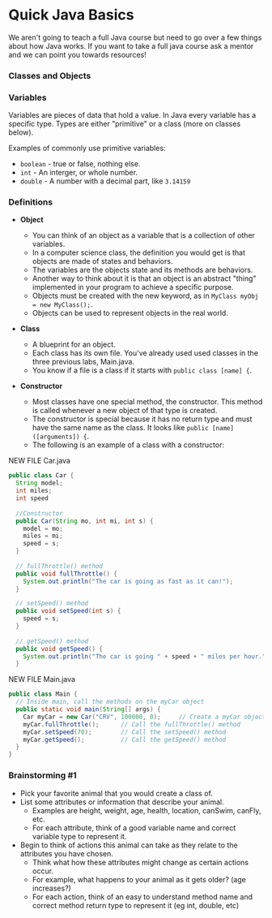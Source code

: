 # Quick Java Basics

We aren't going to teach a full Java course but need to go over a few things about how Java works. If you want to take a full java course ask a mentor and we can point you towards resources!

### Classes and Objects

### Variables

Variables are pieces of data that hold a value. In Java every variable has a specific type. Types are either "primitive" or a class (more on classes below).

Examples of commonly use primitive variables:

* `boolean` - true or false, nothing else.
* `int` - An interger, or whole number.
* `double` - A number with a decimal part, like `3.14159`

### Definitions

* **Object**
  * You can think of an object as a variable that is a collection of other variables.
  * In a computer science class, the definition you would get is that objects are made of states and behaviors.
  * The variables are the objects state and its methods are behaviors.
  * Another way to think about it is that an object is an abstract "thing" implemented in your program to achieve a specific purpose.
  * Objects must be created with the new keyword, as in ```MyClass myObj = new MyClass();```.
  * Objects can be used to represent objects in the real world.

* **Class**
  * A blueprint for an object.
  * Each class has its own file. You've already used used classes in the three previous labs, Main.java.
  * You know if a file is a class if it starts with ```public class [name] {```.

* **Constructor**
  * Most classes have one special method, the constructor. This method is called whenever a new object of that type is created.
  * The constructor is special because it has no return type and must have the same name as the class. It looks like ```public [name]([arguments]) {```.
  * The following is an example of a class with a constructor:

NEW FILE Car.java
```java
public class Car {
  String model;
  int miles;
  int speed
  
  //Constructor
  public Car(String mo, int mi, int s) {
    model = mo;
    miles = mi;
    speed = s;
  }
 
  // fullThrottle() method
  public void fullThrottle() {
    System.out.println("The car is going as fast as it can!");
  }

  // setSpeed() method 
  public void setSpeed(int s) {
    speed = s;
  }
  
  // getSpeed() method
  public void getSpeed() {
    System.out.println("The car is going " + speed + " miles per hour.");
  }
```
NEW FILE Main.java
```java
public class Main {
  // Inside main, call the methods on the myCar object
  public static void main(String[] args) {
    Car myCar = new Car("CRV", 100000, 0);     // Create a myCar object and call the constructor
    myCar.fullThrottle();      // Call the fullThrottle() method
    myCar.setSpeed(70);        // Call the setSpeed() method
    myCar.getSpeed();          // Call the getSpeed() method
  }
}
```
  
### Brainstorming #1

* Pick your favorite animal that you would create a class of.
* List some attributes or information that describe your animal. 
   * Examples are height, weight, age, health, location, canSwim, canFly, etc.
   * For each attribute, think of a good variable name and correct variable type to represent it.
* Begin to think of actions this animal can take as they relate to the attributes you have chosen. 
   * Think what how these attributes might change as certain actions occur.
   * For example, what happens to your animal as it gets older? (age increases?)
   * For each action, think of an easy to understand method name and correct method return type to represent it (eg int, double, etc)
